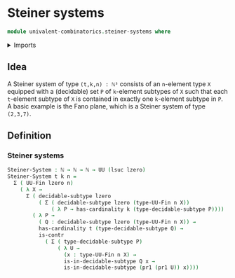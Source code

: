 # Steiner systems

```agda
module univalent-combinatorics.steiner-systems where
```

<details><summary>Imports</summary>

```agda
open import elementary-number-theory.natural-numbers

open import foundation.contractible-types
open import foundation.decidable-subtypes
open import foundation.dependent-pair-types
open import foundation.universe-levels

open import univalent-combinatorics.finite-types
```

</details>

## Idea

A Steiner system of type `(t,k,n) : ℕ³` consists of an `n`-element type `X`
equipped with a (decidable) set `P` of `k`-element subtypes of `X` such that
each `t`-element subtype of `X` is contained in exactly one `k`-element subtype
in `P`. A basic example is the Fano plane, which is a Steiner system of type
`(2,3,7)`.

## Definition

### Steiner systems

```agda
Steiner-System : ℕ → ℕ → ℕ → UU (lsuc lzero)
Steiner-System t k n =
  Σ ( UU-Fin lzero n)
    ( λ X →
      Σ ( decidable-subtype lzero
          ( Σ ( decidable-subtype lzero (type-UU-Fin n X))
              ( λ P → has-cardinality k (type-decidable-subtype P))))
        ( λ P →
          ( Q : decidable-subtype lzero (type-UU-Fin n X)) →
          has-cardinality t (type-decidable-subtype Q) →
          is-contr
            ( Σ ( type-decidable-subtype P)
                ( λ U →
                  (x : type-UU-Fin n X) →
                  is-in-decidable-subtype Q x →
                  is-in-decidable-subtype (pr1 (pr1 U)) x))))
```
